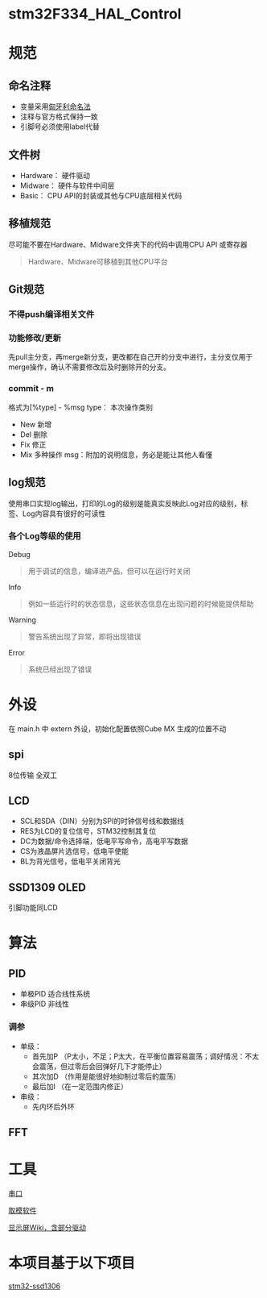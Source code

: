 # stm32F334_HAL_Control

# 规范

## 命名注释
- 变量采用[匈牙利命名法](https://zh.m.wikipedia.org/zh-hans/%E5%8C%88%E7%89%99%E5%88%A9%E5%91%BD%E5%90%8D%E6%B3%95)
- 注释与官方格式保持一致
- 引脚号必须使用label代替

## 文件树
- Hardware： 硬件驱动
- Midware： 硬件与软件中间层
- Basic： CPU API的封装或其他与CPU底层相关代码

## 移植规范
尽可能不要在Hardware、Midware文件夹下的代码中调用CPU API 或寄存器

> Hardware、Midware可移植到其他CPU平台


## Git规范
### 不得push编译相关文件
### 功能修改/更新
先pull主分支，再merge新分支，更改都在自己开的分支中进行，主分支仅用于merge操作，确认不需要修改后及时删除开的分支。
### commit - m
格式为[%type] - %msg
type： 本次操作类别
- New 新增
- Del 删除
- Fix 修正
- Mix 多种操作
msg：附加的说明信息，务必是能让其他人看懂


## log规范

使用串口实现log输出，打印的Log的级别是能真实反映此Log对应的级别，标签、Log内容具有很好的可读性

### 各个Log等级的使用
Debug
> 用于调试的信息，编译进产品，但可以在运行时关闭

Info
> 例如一些运行时的状态信息，这些状态信息在出现问题的时候能提供帮助

Warning
> 警告系统出现了异常，即将出现错误

Error
> 系统已经出现了错误



# 外设
在 main.h 中 extern 外设，初始化配置依照Cube MX 生成的位置不动

## spi
8位传输  全双工

## LCD
- SCL和SDA（DIN）分别为SPI的时钟信号线和数据线
- RES为LCD的复位信号，STM32控制其复位
- DC为数据/命令选择端，低电平写命令，高电平写数据
- CS为液晶屏片选信号，低电平使能
- BL为背光信号，低电平关闭背光

## SSD1309 OLED
引脚功能同LCD


# 算法

## PID
- 单极PID   适合线性系统
- 串级PID   非线性
### 调参
- 单级：
  - 首先加P （P太小，不足；P太大，在平衡位置容易震荡；调好情况：不太会震荡，但过零后会回弹好几下才能停止） 
  - 其次加D （作用是能很好地抑制过零后的震荡）
  - 最后加I （在一定范围内修正）
- 串级：
  - 先内环后外环


## FFT




# 工具
[串口](https://github.com/rymcu/RYCOM)

[取模软件](http://en.radzio.dxp.pl/bitmap_converter/)

[显示屏Wiki，含部分驱动](http://www.lcdwiki.com/Main_Page)

# 本项目基于以下项目
[stm32-ssd1306](https://github.com/afiskon/stm32-ssd1306)
